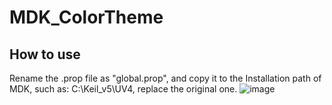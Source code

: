 # MDK_ColorTheme 
## How to use
Rename the .prop file as "global.prop", and copy it to the Installation path of MDK, such as: C:\Keil_v5\UV4, replace the original one.
![image](https://github.com/user-attachments/assets/426b3f88-3355-4e81-b7bc-897b46c7fdf7)
